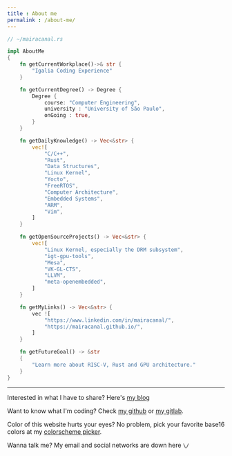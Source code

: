 ```yaml
---
title : About me
permalink : /about-me/
---
```


```rust
// ~/mairacanal.rs

impl AboutMe
{
    fn getCurrentWorkplace()->& str {
        "Igalia Coding Experience"
    }

    fn getCurrentDegree() -> Degree {
        Degree {
            course: "Computer Engineering",
            university : "University of São Paulo",
            onGoing : true,
        }
    }

    fn getDailyKnowledge() -> Vec<&str> {
        vec![
            "C/C++",
            "Rust",
            "Data Structures",
            "Linux Kernel",
            "Yocto",
            "FreeRTOS",
            "Computer Architecture",
            "Embedded Systems",
            "ARM",
            "Vim",
        ]
    }

    fn getOpenSourceProjects() -> Vec<&str> {
        vec![
            "Linux Kernel, especially the DRM subsystem",
            "igt-gpu-tools",
            "Mesa",
            "VK-GL-CTS",
            "LLVM",
            "meta-openembedded",
        ]
    }

    fn getMyLinks() -> Vec<&str> {
        vec ![
            "https://www.linkedin.com/in/mairacanal/",
            "https://mairacanal.github.io/",
        ]
    }

    fn getFutureGoal() -> &str
    {
        "Learn more about RISC-V, Rust and GPU architecture."
    }
}
```
---

Interested in what I have to share? Here's [my blog](/)

Want to know what I'm coding? Check [my github](https://github.com/mairacanal/)
or [my gitlab](https://gitlab.freedesktop.org/mairacanal).

Color of this website hurts your eyes? No problem, pick your favorite base16
colors at my [colorscheme picker](/colorscheme/).

Wanna talk me? My email and social networks are down here `\/`
